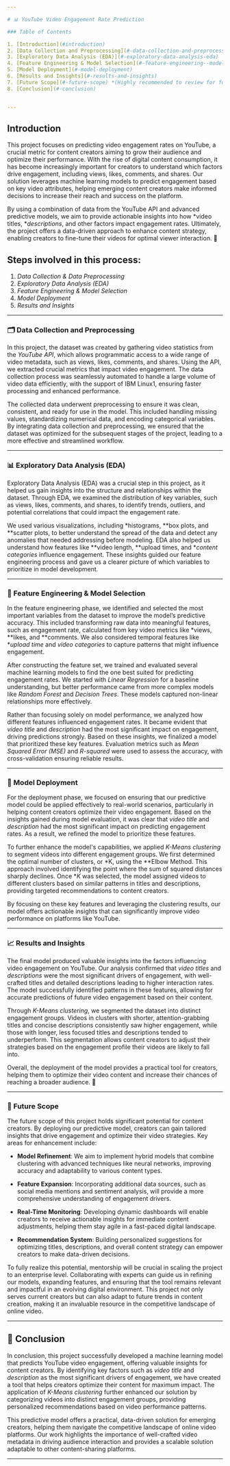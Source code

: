 ```yaml
---

# 📊 YouTube Video Engagement Rate Prediction

### Table of Contents

1. [Introduction](#introduction)
2. [Data Collection and Preprocessing](#-data-collection-and-preprocessing)
3. [Exploratory Data Analysis (EDA)](#-exploratory-data-analysis-eda)
4. [Feature Engineering & Model Selection](#-feature-engineering--model-selection)
5. [Model Deployment](#-model-deployment)
6. [Results and Insights](#-results-and-insights)
7. [Future Scope](#-future-scope) *(Highly recommended to review for further potential)*
8. [Conclusion](#-conclusion)


---
```

## Introduction

This project focuses on predicting video engagement rates on YouTube, a crucial metric for content creators aiming to grow their audience and optimize their performance. With the rise of digital content consumption, it has become increasingly important for creators to understand which factors drive engagement, including views, likes, comments, and shares. Our solution leverages machine learning models to predict engagement based on key video attributes, helping emerging content creators make informed decisions to increase their reach and success on the platform.

By using a combination of data from the YouTube API and advanced predictive models, we aim to provide actionable insights into how *video titles, **descriptions*, and other factors impact engagement rates. Ultimately, the project offers a data-driven approach to enhance content strategy, enabling creators to fine-tune their videos for optimal viewer interaction. 🎥

## Steps involved in this process:
1. *Data Collection & Data Preprocessing*
2. *Exploratory Data Analysis (EDA)*
3. *Feature Engineering & Model Selection*
4. *Model Deployment*
5. *Results and Insights*

---

### 🗂 Data Collection and Preprocessing

In this project, the dataset was created by gathering video statistics from the *YouTube API*, which allows programmatic access to a wide range of video metadata, such as views, likes, comments, and shares. Using the API, we extracted crucial metrics that impact video engagement. The data collection process was seamlessly automated to handle a large volume of video data efficiently, with the support of IBM Linux1, ensuring faster processing and enhanced performance.

The collected data underwent preprocessing to ensure it was clean, consistent, and ready for use in the model. This included handling missing values, standardizing numerical data, and encoding categorical variables. By integrating data collection and preprocessing, we ensured that the dataset was optimized for the subsequent stages of the project, leading to a more effective and streamlined workflow.

---

### 📊 Exploratory Data Analysis (EDA)

Exploratory Data Analysis (EDA) was a crucial step in this project, as it helped us gain insights into the structure and relationships within the dataset. Through EDA, we examined the distribution of key variables, such as views, likes, comments, and shares, to identify trends, outliers, and potential correlations that could impact the engagement rate.

We used various visualizations, including *histograms, **box plots, and **scatter plots, to better understand the spread of the data and detect any anomalies that needed addressing before modeling. EDA also helped us understand how features like **video length, **upload times, and **content categories* influence engagement. These insights guided our feature engineering process and gave us a clearer picture of which variables to prioritize in model development.

---

### 🔧 Feature Engineering & Model Selection

In the feature engineering phase, we identified and selected the most important variables from the dataset to improve the model’s predictive accuracy. This included transforming raw data into meaningful features, such as engagement rate, calculated from key video metrics like *views, **likes, and **comments. We also considered temporal features like **upload time* and *video categories* to capture patterns that might influence engagement.

After constructing the feature set, we trained and evaluated several machine learning models to find the one best suited for predicting engagement rates. We started with *Linear Regression* for a baseline understanding, but better performance came from more complex models like *Random Forest* and *Decision Trees*. These models captured non-linear relationships more effectively.

Rather than focusing solely on model performance, we analyzed how different features influenced engagement rates. It became evident that *video title* and *description* had the most significant impact on engagement, driving predictions strongly. Based on these insights, we finalized a model that prioritized these key features. Evaluation metrics such as *Mean Squared Error (MSE)* and *R-squared* were used to assess the accuracy, with cross-validation ensuring reliable results.

---

### 🚀 Model Deployment

For the deployment phase, we focused on ensuring that our predictive model could be applied effectively to real-world scenarios, particularly in helping content creators optimize their video engagement. Based on the insights gained during model evaluation, it was clear that *video title* and *description* had the most significant impact on predicting engagement rates. As a result, we refined the model to prioritize these features.

To further enhance the model's capabilities, we applied *K-Means clustering* to segment videos into different engagement groups. We first determined the optimal number of clusters, or *K, using the **Elbow Method. This approach involved identifying the point where the sum of squared distances sharply declines. Once **K* was selected, the model assigned videos to different clusters based on similar patterns in titles and descriptions, providing targeted recommendations to content creators.

By focusing on these key features and leveraging the clustering results, our model offers actionable insights that can significantly improve video performance on platforms like YouTube.

---

### 📈 Results and Insights

The final model produced valuable insights into the factors influencing video engagement on YouTube. Our analysis confirmed that *video titles* and *descriptions* were the most significant drivers of engagement, with well-crafted titles and detailed descriptions leading to higher interaction rates. The model successfully identified patterns in these features, allowing for accurate predictions of future video engagement based on their content.

Through *K-Means clustering*, we segmented the dataset into distinct engagement groups. Videos in clusters with shorter, attention-grabbing titles and concise descriptions consistently saw higher engagement, while those with longer, less focused titles and descriptions tended to underperform. This segmentation allows content creators to adjust their strategies based on the engagement profile their videos are likely to fall into.

Overall, the deployment of the model provides a practical tool for creators, helping them to optimize their video content and increase their chances of reaching a broader audience. 🎯

---

### 🔮 Future Scope

The future scope of this project holds significant potential for content creators. By deploying our predictive model, creators can gain tailored insights that drive engagement and optimize their video strategies. Key areas for enhancement include:

- **Model Refinement**: We aim to implement hybrid models that combine clustering with advanced techniques like neural networks, improving accuracy and adaptability to various content types.

- **Feature Expansion**: Incorporating additional data sources, such as social media mentions and sentiment analysis, will provide a more comprehensive understanding of engagement drivers.

- **Real-Time Monitoring**: Developing dynamic dashboards will enable creators to receive actionable insights for immediate content adjustments, helping them stay agile in a fast-paced digital landscape.

- **Recommendation System**: Building personalized suggestions for optimizing titles, descriptions, and overall content strategy can empower creators to make data-driven decisions.

To fully realize this potential, mentorship will be crucial in scaling the project to an enterprise level. Collaborating with experts can guide us in refining our models, expanding features, and ensuring that the tool remains relevant and impactful in an evolving digital environment. This project not only serves current creators but can also adapt to future trends in content creation, making it an invaluable resource in the competitive landscape of online video.

---

## 🏁 Conclusion

In conclusion, this project successfully developed a machine learning model that predicts YouTube video engagement, offering valuable insights for content creators. By identifying key factors such as *video title* and *description* as the most significant drivers of engagement, we have created a tool that helps creators optimize their content for maximum impact. The application of *K-Means clustering* further enhanced our solution by categorizing videos into distinct engagement groups, providing personalized recommendations based on video performance patterns.

This predictive model offers a practical, data-driven solution for emerging creators, helping them navigate the competitive landscape of online video platforms. Our work highlights the importance of well-crafted video metadata in driving audience interaction and provides a scalable solution adaptable to other content-sharing platforms.

---
